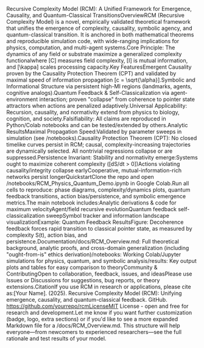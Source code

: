 Recursive Complexity Model (RCM): A Unified Framework for Emergence, Causality, and Quantum-Classical TransitionsOverviewRCM (Recursive Complexity Model) is a novel, empirically validated theoretical framework that unifies the emergence of complexity, causality, symbolic agency, and quantum-classical transition. It is anchored in both mathematical theorems and reproducible simulation code, with wide-ranging implications for physics, computation, and multi-agent systems.Core Principle:
The dynamics of any field or substrate maximize a generalized complexity functionalwhere [C] measures field complexity, [I] is mutual information, and [\kappa] scales processing capacity.Key FeaturesEmergent Causality proven by the Causality Protection Theorem (CPT) and validated by maximal speed of information propagation [c = \sqrt{\alpha}].Symbolic and Informational Structure via persistent high-MI regions (landmarks, agents, cognitive analogs).Quantum Feedback & Self-Classicalization via agent-environment interaction; proven "collapse" from coherence to pointer state attractors when actions are penalized adaptively.Universal Applicability: Recursion, causality, and normativity extend from physics to biology, cognition, and society.Falsifiability: All claims are reproduced in Python/Colab notebooks and can be tested/extended by others.Analytic ResultsMaximal Propagation Speed:Validated by parameter sweeps in simulation (see /notebooks).Causality Protection Theorem (CPT):
No closed timelike curves persist in RCM; causal, complexity-increasing trajectories are dynamically selected. All nontrivial regressions collapse or are suppressed.Persistence Invariant:
Stability and normativity emerge:Systems ought to maximize coherent complexity ([dS/dt > 0])Actions violating causality/integrity collapse earlyCooperative, mutual-information-rich networks persist longerQuickstartClone the repo and open /notebooks/RCM_Physics_Quantum_Demo.ipynb in Google Colab.Run all cells to reproduce: phase diagrams, complexity/dynamics plots, quantum feedback transitions, action bias/persistence, and symbolic emergence metrics.The main notebook includes:Analytic derivations & code for maximum velocityAgent/field recursive evolutionQuantum feedback self-classicalization sweepSymbol tracker and information landscape visualizationExample: Quantum Feedback ResultsFigure: Decoherence feedback forces rapid transition to classical pointer state, as measured by complexity S(t), action bias, and persistence.Documentation/docs/RCM_Overview.md: Full theoretical background, analytic proofs, and cross-domain generalization (including "ought-from-is" ethics derivation)/notebooks: Working Colab/Jupyter simulations for physics, quantum, and symbolic analysis/results: Key output plots and tables for easy comparison to theoryCommunity & ContributingOpen to collaboration, feedback, issues, and ideasPlease use Issues or Discussions for suggestions, bug reports, or theory extensions.CitationIf you use RCM in research or applications, please cite as:[Your Name]. (2025). Recursive Complexity Model (RCM): Unifying emergence, causality, and quantum-classical feedback. GitHub. https://github.com/yourrepo/rcmLicenseMIT License - open and free for research and development.Let me know if you want further customization (badge, logo, extra sections) or if you'd like to see a more expanded Markdown file for a /docs/RCM_Overview.md. This structure will help everyone—from newcomers to experienced researchers—see the full rationale and test results of your model.
